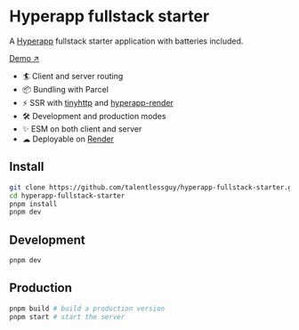 # Hyperapp fullstack starter

A [Hyperapp](https://github.com/jorgebucaran/hyperapp) fullstack starter application with batteries included.

[Demo ↗](https://hyperapp-fullstack-starter.onrender.com/)

- 🏄 Client and server routing
- 📦 Bundling with Parcel
- ⚡ SSR with [tinyhttp](tinyhttp.v1rtl.site/) and [hyperapp-render](https://github.com/kriasoft/hyperapp-render)
- 🛠️ Development and production modes
- ✨ ESM on both client and server
- ☁ Deployable on [Render](https://render.com)

## Install

```sh
git clone https://github.com/talentlessguy/hyperapp-fullstack-starter.git
cd hyperapp-fullstack-starter
pnpm install
pnpm dev
```

## Development

```sh
pnpm dev
```

## Production

```sh
pnpm build # build a production version
pnpm start # start the server
```
